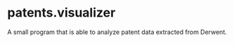 patents.visualizer
==================

A small program that is able to analyze patent data extracted from Derwent.
